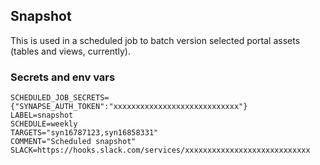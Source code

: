 ## Snapshot

This is used in a scheduled job to batch version selected portal assets (tables and views, currently). 

### Secrets and env vars

```
SCHEDULED_JOB_SECRETS={"SYNAPSE_AUTH_TOKEN":"xxxxxxxxxxxxxxxxxxxxxxxxxxxx"}
LABEL=snapshot
SCHEDULE=weekly
TARGETS="syn16787123,syn16858331"
COMMENT="Scheduled snapshot"
SLACK=https://hooks.slack.com/services/xxxxxxxxxxxxxxxxxxxxxxxxxxxx
```

